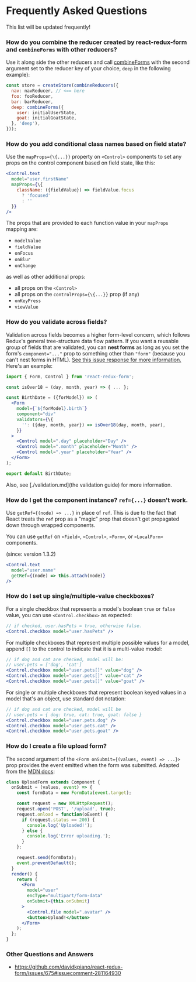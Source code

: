 # Frequently Asked Questions

This list will be updated frequently!

### How do you combine the reducer created by react-redux-form and `combineForms` with other reducers?

Use it along side the other reducers and call [combineForms](https://davidkpiano.github.io/react-redux-form/docs/api/combineForms.html) with the second argument set to the reducer key of your choice, `deep` in the following example):

```javascript
const store = createStore(combineReducers({
  nav: navReducer, // <== here
  foo: fooReducer,
  bar: barReducer,
  deep: combineForms({
    user: initialUserState,
    goat: initialGoatState,
  }, 'deep'),
}));
```

### How do you add conditional class names based on field state?

Use the `mapProps={\{...}}` property on `<Control>` components to set any props on the control component based on field state, like this:

```jsx
<Control.text
  model="user.firstName"
  mapProps={\{
    className: ({fieldValue}) => fieldValue.focus
      ? 'focused'
      : ''
  }}
/>
```

The props that are provided to each function value in your `mapProps` mapping are:
- `modelValue`
- `fieldValue`
- `onFocus`
- `onBlur`
- `onChange`

as well as other additional props:
- all props on the `<Control>`
- all props on the `controlProps={\{...}}` prop (if any)
- `onKeyPress`
- `viewValue`

### How do you validate across fields?

Validation across fields becomes a higher form-level concern, which follows Redux's general tree-structure data flow pattern. If you want a reusable group of fields that are validated, you can **nest forms** as long as you set the form's `component="..."` prop to something other than `"form"` (because you can't nest forms in HTML). [See this issue response for more information.](https://github.com/davidkpiano/react-redux-form/issues/545#issuecomment-261944846) Here's an example:

```jsx
import { Form, Control } from 'react-redux-form';

const isOver18 = (day, month, year) => { ... };

const BirthDate = ({forModel}) => (
  <Form
    model={`${forModel}.birth`}
    component="div"
    validators={\{
      '': ({day, month, year}) => isOver18(day, month, year),
    }}
  >
    <Control model=".day" placeholder="Day" />
    <Control model=".month" placeholder="Month" />
    <Control model=".year" placeholder="Year" />
  </Form>
);

export default BirthDate;
```

Also, see [./validation.md](the validation guide) for more information.

### How do I get the component instance? `ref={...}` doesn't work.

Use `getRef={(node) => ...}` in place of `ref`. This is due to the fact that React treats the `ref` prop as a "magic" prop that doesn't get propagated down through wrapped components.

You can use `getRef` on `<Field>`, `<Control>`, `<Form>`, or `<LocalForm>` components.

(since: version 1.3.2)

```jsx
<Control.text
  model="user.name"
  getRef={(node) => this.attach(node)}
/>
```

### How do I set up single/multiple-value checkboxes?

For a single checkbox that represents a model's boolean `true` or `false` value, you can use `<Control.checkbox>` as expected:

```jsx
// if checked, user.hasPets = true, otherwise false.
<Control.checkbox model="user.hasPets" />
```

For multiple checkboxes that represent multiple possible values for a model, append `[]` to the control to indicate that it is a multi-value model:

```jsx
// if dog and cat are checked, model will be:
// user.pets = ['dog', 'cat']
<Control.checkbox model="user.pets[]" value="dog" />
<Control.checkbox model="user.pets[]" value="cat" />
<Control.checkbox model="user.pets[]" value="goat" />
```

For single or multiple checkboxes that represent boolean keyed values in a model that's an object, use standard dot notation:

```jsx
// if dog and cat are checked, model will be
// user.pets = { dog: true, cat: true, goat: false }
<Control.checkbox model="user.pets.dog" />
<Control.checkbox model="user.pets.cat" />
<Control.checkbox model="user.pets.goat" />
```

### How do I create a file upload form?
The second argument of the `<Form onSubmit={(values, event) => ...}>` prop provides the event emitted when the form was submitted. Adapted from the [MDN docs](https://developer.mozilla.org/en-US/docs/Web/API/FormData/Using_FormData_Objects):

```jsx
class UploadForm extends Component {
  onSubmit = (values, event) => {
    const formData = new FormData(event.target);

    const request = new XMLHttpRequest();
    request.open('POST', '/upload', true);
    request.onload = function(oEvent) {
      if (request.status == 200) {
        console.log('Uploaded!');
      } else {
        console.log('Error uploading.');
      }
    };

    request.send(formData);
    event.preventDefault();
  }
  render() {
    return (
      <Form
        model="user"
        encType="multipart/form-data"
        onSubmit={this.onSubmit}
      >
        <Control.file model=".avatar" />
        <button>Upload!</button>
      </Form>
    );
  };
}
```

### Other Questions and Answers
- https://github.com/davidkpiano/react-redux-form/issues/675#issuecomment-281164930
